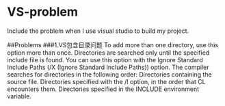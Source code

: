 # VS-problem
Include the problem when I use visual studio to build my project.

##Problems
###1.VS包含目录问题
To add more than one directory, use this option more than once. Directories are searched only until the specified include file is found.
You can use this option with the Ignore Standard Include Paths (/X (Ignore Standard Include Paths)) option.
The compiler searches for directories in the following order:
Directories containing the source file.
Directories specified with the /I option, in the order that CL encounters them.
Directories specified in the INCLUDE environment variable.
